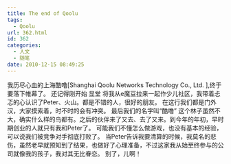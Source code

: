 ```yaml
---
title: The end of Qoolu
tags:
  - Qoolu
url: 362.html
id: 362
categories:
  - 人文
  - 随笔
date: 2010-12-15 08:49:25
---
```


我历尽心血的上海酷噜\[Shanghai Qoolu Networks Technology Co., Ltd. \],终于要落下帷幕了。 还记得刚开始 显堂 将我从e魔豆拉来一起作少儿社区，我带着忐忑的心认识了Peter、火山。都是不错的人，很好的朋友。 在这行我们都是门外汉，大家摸索着，时不时的会有冲突。 最后我们的名字叫“酷噜” 这个林子虽然不大，确实什么样的鸟都有。之后的伙伴来了又去、去了又来。到今年的年初，早时期创业的人就只有我和Peter了。 可能我们不懂怎么做游戏，也没有基本的经验，可以说我们被竞争对手彻底打败了。 当Peter告诉我要清算的时候，我莫名的悲伤，虽然老早就预知到了结果，也做好了心理准备，不过这家我从始至终参与的公司就像我的孩子，我对其无比眷恋。 别了，儿啊！